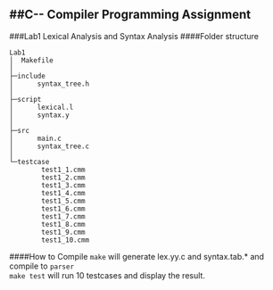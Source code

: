 ##C-- Compiler Programming Assignment
--------------------------------------------------------------
###Lab1 Lexical Analysis and Syntax Analysis
####Folder structure

    Lab1
    │  Makefile
    │  
    ├─include
    │      syntax_tree.h
    │      
    ├─script
    │      lexical.l
    │      syntax.y
    │      
    ├─src
    │      main.c
    │      syntax_tree.c
    │      
    └─testcase
            test1_1.cmm
            test1_2.cmm
            test1_3.cmm
            test1_4.cmm
            test1_5.cmm
            test1_6.cmm
            test1_7.cmm
            test1_8.cmm
            test1_9.cmm
            test1_10.cmm
####How to Compile
`make` will generate lex.yy.c and syntax.tab.* and compile to `parser`  
`make test` will run 10 testcases and display the result.
